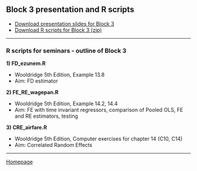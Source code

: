 ## Block 3 presentation and R scripts  

+ [Download presentation slides for Block 3](https://github.com/formanektomas/4EK608_4EK416/raw/master/Block3/Block3.pdf)
+ [Download R scripts for Block 3 (zip) ](https://github.com/formanektomas/4EK608_4EK416/raw/master/Block3/Block3.zip)

--- 

### R scripts for seminars - outline of Block 3

**1) FD_ezunem.R**
+ Wooldridge 5th Edition, Example 13.8
+ Aim: FD estimator

**2) FE_RE_wagepan.R**  
+ Wooldridge 5th Edition, Example 14.2, 14.4
+ Aim: FE with time invariant regressors, comparison of Pooled OLS, FE and RE estimators, testing


**3) CRE_airfare.R**  
+ Wooldridge 5th Edition, Computer exercises for chapter 14 (C10, C14)  
+ Aim: Correlated Random Effects  


---

[Homepage](https://formanektomas.github.io/4EK608_4EK416/)
